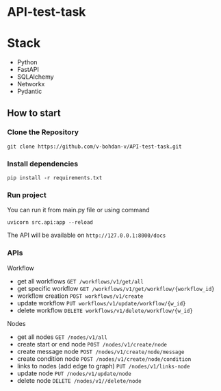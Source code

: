 # API-test-task

# Stack
- Python
- FastAPI
- SQLAlchemy 
- Networkx
- Pydantic

## How to start

### Clone the Repository

```
git clone https://github.com/v-bohdan-v/API-test-task.git
```

### Install dependencies

`pip install -r requirements.txt`


### Run project

You can run it from main.py file or using command

`uvicorn src.api:app --reload`

The API will be available on `http://127.0.0.1:8000/docs`


### APIs

Workflow
- get all workflows `GET /workflows/v1/get/all`
- get specific workflow `GET /workflows/v1/get/workflow/{workflow_id}`
- workflow creation `POST workflows/v1/create`
- update workflow `PUT workflows/v1/update/workflow/{w_id}`
- delete workflow `DELETE workflows/v1/delete/workflow/{w_id}`

Nodes
- get all nodes `GET /nodes/v1/all`
- create start or end node `POST /nodes/v1/create/node`
- create message node `POST /nodes/v1/create/node/message`
- create condition node `POST /nodes/v1/create/node/condition`
- links to nodes (add edge to graph) `PUT /nodes/v1/links-node`
- update node `PUT /nodes/v1/update/node`
- delete node `DELETE /nodes/v1//delete/node`
